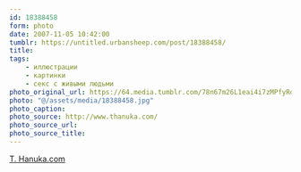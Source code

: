 ```yaml
---
id: 18388458
form: photo
date: 2007-11-05 10:42:00
tumblr: https://untitled.urbansheep.com/post/18388458/
title:
tags:
    - иллюстрации
    - картинки
    - секс с живыми людьми
photo_original_url: https://64.media.tumblr.com/78n67m26L1eai4i7zMPfyRqM_640.jpg
photo: "@/assets/media/18388458.jpg"
photo_caption:
photo_source: http://www.thanuka.com/
photo_source_url:
photo_source_title:
---
```


<p><a href="http://www.thanuka.com/">T. Hanuka.com</a></p>
